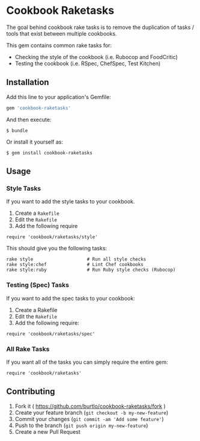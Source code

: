 # Cookbook Raketasks

The goal behind cookbook rake tasks is to remove the duplication of tasks / tools that exist between multiple cookbooks.

This gem contains common rake tasks for:

* Checking the style of the cookbook (i.e. Rubocop and FoodCritic)
* Testing the cookbook (i.e. RSpec, ChefSpec, Test Kitchen)

## Installation

Add this line to your application's Gemfile:

```ruby
gem 'cookbook-raketasks'
```

And then execute:

    $ bundle

Or install it yourself as:

    $ gem install cookbook-raketasks


## Usage

### Style Tasks

If you want to add the style tasks to your cookbook.

1. Create a `Rakefile`
2. Edit the `Rakefile`
3. Add the following require

```
require 'cookbook/raketasks/style'
```

This should give you the following tasks:

```
rake style                    # Run all style checks
rake style:chef               # Lint Chef cookbooks
rake style:ruby               # Run Ruby style checks (Rubocop)
```

### Testing (Spec) Tasks

If you want to add the spec tasks to your cookbook:

1. Create a Rakefile
2. Edit the `Rakefile`
3. Add the following require:

```
require 'cookbook/raketasks/spec'
```

### All Rake Tasks

If you want all of the tasks you can simply require the entire gem:


```
require 'cookbook/raketasks'
```

## Contributing

1. Fork it ( https://github.com/burtlo/cookbook-raketasks/fork )
2. Create your feature branch (`git checkout -b my-new-feature`)
3. Commit your changes (`git commit -am 'Add some feature'`)
4. Push to the branch (`git push origin my-new-feature`)
5. Create a new Pull Request
